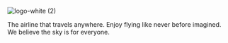 ![logo-white (2)](https://user-images.githubusercontent.com/60224852/158915522-15ff168d-ff83-42e5-9649-b35729986fcd.png)

The airline that travels anywhere. Enjoy flying like never before imagined. We believe the sky is for everyone.
